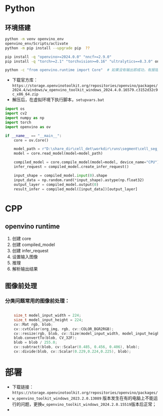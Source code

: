 # Python

## 环境搭建

```bash
python -m venv openvino_env
openvino_env/Scripts/activate
python -m pip install --upgrade pip  ??

pip install -q "openvino>=2024.0.0" "nncf>=2.9.0"
pip install -q "torch>=2.1" "torchvision>=0.16" "ultralytics==8.3.0" onnx tqdm opencv-python --extra-index-url https://download.pytorch.org/whl/cpu

python -c "from openvino.runtime import Core"  # 如果没有输出即成功，有报错信息则需要下载官方包进行初始化
```

- 下载官方库：`https://storage.openvinotoolkit.org/repositories/openvino/packages/2024.4/windows/w_openvino_toolkit_windows_2024.4.0.16579.c3152d32c9c_x86_64.zip`
- 解压后，在虚拟环境下执行脚本，`setupvars.bat`



```python
import os
import cv2
import numpy as np
import torch
import openvino as ov

if __name__ == "__main__":
    core = ov.Core()

    model_path = r"D:\share_dir\cell_det\workdir\runs\segment\cell_seg_s\weights\best.onnx"
    model = core.read_model(model=model_path)

    compiled_model = core.compile_model(model=model, device_name="CPU")
    infer_request = compiled_model.create_infer_request()

    input_shape = compiled_model.input(0).shape
    input_data = np.random.rand(*input_shape).astype(np.float32)
    output_layer = compiled_model.output(0)
    result_infer = compiled_model([input_data])[output_layer]

```

# CPP

## openvino runtime
1. 创建 core
2. 创建 compiled_model
3. 创建 infer_request
4. 设置输入图像
5. 推理
6. 解析输出结果

## 图像前处理
### 分类问题常用的图像前处理：
```cpp

    size_t model_input_width = 224;
    size_t model_input_height = 224;
    cv::Mat rgb, blob;
    cv::cvtColor(org_img, rgb, cv::COLOR_BGR2RGB);
    cv::resize(rgb, blob, cv::Size(model_input_width, model_input_height));
    blob.convertTo(blob, CV_32F);
    blob = blob / 255.0;
    cv::subtract(blob, cv::Scalar(0.485, 0.456, 0.406), blob);
    cv::divide(blob, cv::Scalar(0.229,0.224,0.225), blob);  
```


# 部署
- 下载链接：`https://storage.openvinotoolkit.org/repositories/openvino/packages/`
- `w_openvino_toolkit_windows_2023.2.0.13089` 版本发生在有的电脑上不能运行的问题，更换`w_openvino_toolkit_windows_2024.2.0.15519`版本后正常；
- 